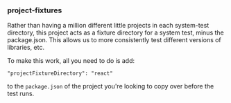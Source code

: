 ### project-fixtures

Rather than having a million different little projects in each system-test directory, this project acts as a fixture directory for a system test, minus the package.json. This allows us to more consistently test different versions of libraries, etc.

To make this work, all you need to do is add:

```
"projectFixtureDirectory": "react"
```

to the `package.json` of the project you're looking to copy over before the test runs.